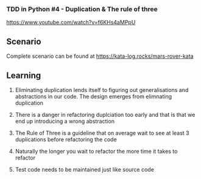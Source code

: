 ### TDD in Python #4 - Duplication & The rule of three
https://www.youtube.com/watch?v=f6KHs4aMPpU

Scenario
-------
Complete scenario can be found at https://kata-log.rocks/mars-rover-kata

Learning
--------

1. Eliminating duplication lends itself to figuring out generalisations 
and abstractions in our code. The design emerges from elimnating duplication

2. There is a danger in refactoring duplciation too early and that is 
that we end up introducing a wrong abstraction

3. The Rule of Three is a guideline that on average wait to see at least 3 duplications
before refactoring the code

4. Naturally the longer you wait to refactor the more time it takes to refactor

5. Test code needs to be maintained just like source code
